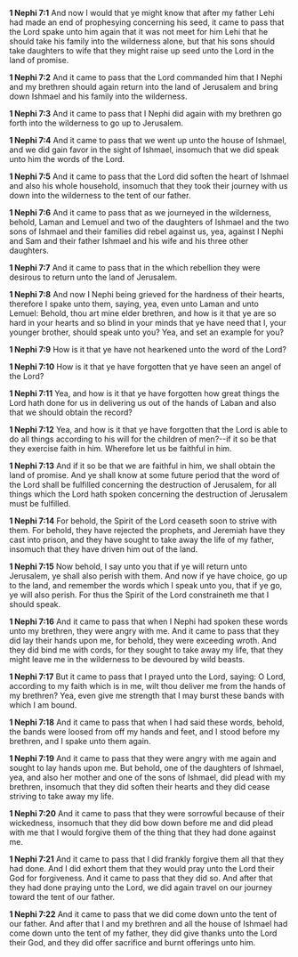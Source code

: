 **1 Nephi 7:1** And now I would that ye might know that after my father Lehi had made an end of prophesying concerning his seed, it came to pass that the Lord spake unto him again that it was not meet for him Lehi that he should take his family into the wilderness alone, but that his sons should take daughters to wife that they might raise up seed unto the Lord in the land of promise.

**1 Nephi 7:2** And it came to pass that the Lord commanded him that I Nephi and my brethren should again return into the land of Jerusalem and bring down Ishmael and his family into the wilderness.

**1 Nephi 7:3** And it came to pass that I Nephi did again with my brethren go forth into the wilderness to go up to Jerusalem.

**1 Nephi 7:4** And it came to pass that we went up unto the house of Ishmael, and we did gain favor in the sight of Ishmael, insomuch that we did speak unto him the words of the Lord.

**1 Nephi 7:5** And it came to pass that the Lord did soften the heart of Ishmael and also his whole household, insomuch that they took their journey with us down into the wilderness to the tent of our father.

**1 Nephi 7:6** And it came to pass that as we journeyed in the wilderness, behold, Laman and Lemuel and two of the daughters of Ishmael and the two sons of Ishmael and their families did rebel against us, yea, against I Nephi and Sam and their father Ishmael and his wife and his three other daughters.

**1 Nephi 7:7** And it came to pass that in the which rebellion they were desirous to return unto the land of Jerusalem.

**1 Nephi 7:8** And now I Nephi being grieved for the hardness of their hearts, therefore I spake unto them, saying, yea, even unto Laman and unto Lemuel: Behold, thou art mine elder brethren, and how is it that ye are so hard in your hearts and so blind in your minds that ye have need that I, your younger brother, should speak unto you? Yea, and set an example for you?

**1 Nephi 7:9** How is it that ye have not hearkened unto the word of the Lord?

**1 Nephi 7:10** How is it that ye have forgotten that ye have seen an angel of the Lord?

**1 Nephi 7:11** Yea, and how is it that ye have forgotten how great things the Lord hath done for us in delivering us out of the hands of Laban and also that we should obtain the record?

**1 Nephi 7:12** Yea, and how is it that ye have forgotten that the Lord is able to do all things according to his will for the children of men?--if it so be that they exercise faith in him. Wherefore let us be faithful in him.

**1 Nephi 7:13** And if it so be that we are faithful in him, we shall obtain the land of promise. And ye shall know at some future period that the word of the Lord shall be fulfilled concerning the destruction of Jerusalem, for all things which the Lord hath spoken concerning the destruction of Jerusalem must be fulfilled.

**1 Nephi 7:14** For behold, the Spirit of the Lord ceaseth soon to strive with them. For behold, they have rejected the prophets, and Jeremiah have they cast into prison, and they have sought to take away the life of my father, insomuch that they have driven him out of the land.

**1 Nephi 7:15** Now behold, I say unto you that if ye will return unto Jerusalem, ye shall also perish with them. And now if ye have choice, go up to the land, and remember the words which I speak unto you, that if ye go, ye will also perish. For thus the Spirit of the Lord constraineth me that I should speak.

**1 Nephi 7:16** And it came to pass that when I Nephi had spoken these words unto my brethren, they were angry with me. And it came to pass that they did lay their hands upon me, for behold, they were exceeding wroth. And they did bind me with cords, for they sought to take away my life, that they might leave me in the wilderness to be devoured by wild beasts.

**1 Nephi 7:17** But it came to pass that I prayed unto the Lord, saying: O Lord, according to my faith which is in me, wilt thou deliver me from the hands of my brethren? Yea, even give me strength that I may burst these bands with which I am bound.

**1 Nephi 7:18** And it came to pass that when I had said these words, behold, the bands were loosed from off my hands and feet, and I stood before my brethren, and I spake unto them again.

**1 Nephi 7:19** And it came to pass that they were angry with me again and sought to lay hands upon me. But behold, one of the daughters of Ishmael, yea, and also her mother and one of the sons of Ishmael, did plead with my brethren, insomuch that they did soften their hearts and they did cease striving to take away my life.

**1 Nephi 7:20** And it came to pass that they were sorrowful because of their wickedness, insomuch that they did bow down before me and did plead with me that I would forgive them of the thing that they had done against me.

**1 Nephi 7:21** And it came to pass that I did frankly forgive them all that they had done. And I did exhort them that they would pray unto the Lord their God for forgiveness. And it came to pass that they did so. And after that they had done praying unto the Lord, we did again travel on our journey toward the tent of our father.

**1 Nephi 7:22** And it came to pass that we did come down unto the tent of our father. And after that I and my brethren and all the house of Ishmael had come down unto the tent of my father, they did give thanks unto the Lord their God, and they did offer sacrifice and burnt offerings unto him.

